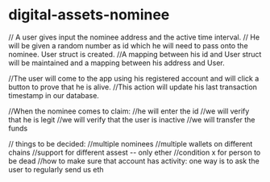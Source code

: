 # digital-assets-nominee
// A user gives input the nominee address and the active time interval.
// He will be given a random number as id which he will need to pass onto the nominee. User struct is created.
//A mapping between his id and User struct will be maintained and a mapping between his address and User.

//The user will come to the app using his registered account and will click a button to prove that he is alive.
//This action will update his last transaction timestamp in our database.

//When the nominee comes to claim:
//he will enter the id
//we will verify that he is legit
//we will verify that the user is inactive
//we will transfer the funds 



// things to be decided:
//multiple nominees
//multiple wallets on different chains
//support for different assest -- only ether
//condition x for person to be dead
//how to make sure that account has activity: one way is to ask the user to regularly send us eth
